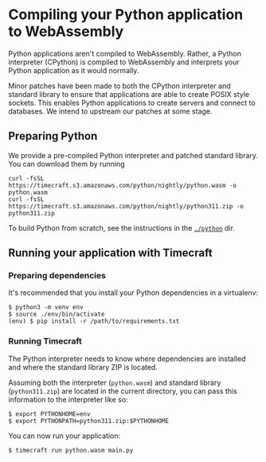 # Compiling your Python application to WebAssembly

Python applications aren't compiled to WebAssembly. Rather, a Python interpreter (CPython)
is compiled to WebAssembly and interprets your Python application as it would normally.

Minor patches have been made to both the CPython interpreter and standard library to ensure
that applications are able to create POSIX style sockets. This enables Python applications to
create servers and connect to databases. We intend to upstream our patches at some stage.

## Preparing Python

We provide a pre-compiled Python interpreter and patched standard library. You can download them by running

```
curl -fsSL https://timecraft.s3.amazonaws.com/python/nightly/python.wasm -o python.wasm
curl -fsSL https://timecraft.s3.amazonaws.com/python/nightly/python311.zip -o python311.zip
```

To build Python from scratch, see the instructions in the
[`./python`](https://github.com/stealthrocket/timecraft/tree/main/python) dir.

## Running your application with Timecraft

### Preparing dependencies

It's recommended that you install your Python dependencies in a virtualenv:

```console
$ python3 -m venv env
$ source ./env/bin/activate
(env) $ pip install -r /path/to/requirements.txt
```

### Running Timecraft

The Python interpreter needs to know where dependencies are installed
and where the standard library ZIP is located.

Assuming both the interpreter (`python.wasm`) and standard library (`python311.zip`)
are located in the current directory, you can pass this information to the
interpreter like so:

```
$ export PYTHONHOME=env
$ export PYTHONPATH=python311.zip:$PYTHONHOME
```

You can now run your application:

```
$ timecraft run python.wasm main.py
```
